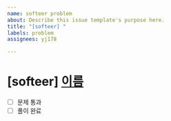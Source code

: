 ```yaml
---
name: softeer problem
about: Describe this issue template's purpose here.
title: "[softeer] "
labels: problem
assignees: yj178

---
```


# [softeer] [이름](링크)
- [ ] 문제 통과 
- [ ] 풀이 완료

